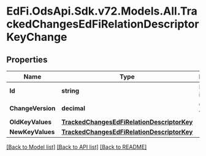 # EdFi.OdsApi.Sdk.v72.Models.All.TrackedChangesEdFiRelationDescriptorKeyChange

## Properties

Name | Type | Description | Notes
------------ | ------------- | ------------- | -------------
**Id** | **string** | Resource identifier | [optional] 
**ChangeVersion** | **decimal** | Change version | [optional] 
**OldKeyValues** | [**TrackedChangesEdFiRelationDescriptorKey**](TrackedChangesEdFiRelationDescriptorKey.md) |  | [optional] 
**NewKeyValues** | [**TrackedChangesEdFiRelationDescriptorKey**](TrackedChangesEdFiRelationDescriptorKey.md) |  | [optional] 

[[Back to Model list]](../../README.md#documentation-for-models) [[Back to API list]](../../README.md#documentation-for-api-endpoints) [[Back to README]](../../README.md)

